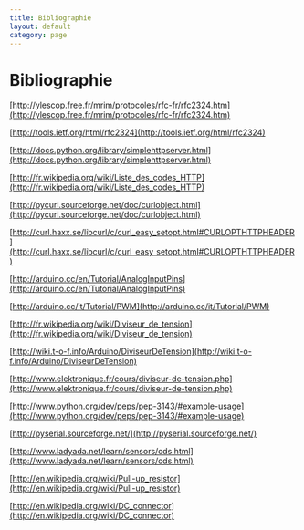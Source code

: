 ```yaml
---
title: Bibliographie
layout: default
category: page
---
```


Bibliographie
==========================================

[http://ylescop.free.fr/mrim/protocoles/rfc-fr/rfc2324.htm](http://ylescop.free.fr/mrim/protocoles/rfc-fr/rfc2324.htm)

[http://tools.ietf.org/html/rfc2324](http://tools.ietf.org/html/rfc2324)

[http://docs.python.org/library/simplehttpserver.html](http://docs.python.org/library/simplehttpserver.html)

[http://fr.wikipedia.org/wiki/Liste_des_codes_HTTP](http://fr.wikipedia.org/wiki/Liste_des_codes_HTTP)

[http://pycurl.sourceforge.net/doc/curlobject.html](http://pycurl.sourceforge.net/doc/curlobject.html)

[http://curl.haxx.se/libcurl/c/curl_easy_setopt.html#CURLOPTHTTPHEADER](http://curl.haxx.se/libcurl/c/curl_easy_setopt.html#CURLOPTHTTPHEADER)

[http://arduino.cc/en/Tutorial/AnalogInputPins](http://arduino.cc/en/Tutorial/AnalogInputPins)

[http://arduino.cc/it/Tutorial/PWM](http://arduino.cc/it/Tutorial/PWM)

[http://fr.wikipedia.org/wiki/Diviseur_de_tension](http://fr.wikipedia.org/wiki/Diviseur_de_tension)

[http://wiki.t-o-f.info/Arduino/DiviseurDeTension](http://wiki.t-o-f.info/Arduino/DiviseurDeTension)

[http://www.elektronique.fr/cours/diviseur-de-tension.php](http://www.elektronique.fr/cours/diviseur-de-tension.php)

[http://www.python.org/dev/peps/pep-3143/#example-usage](http://www.python.org/dev/peps/pep-3143/#example-usage)

[http://pyserial.sourceforge.net/](http://pyserial.sourceforge.net/)

[http://www.ladyada.net/learn/sensors/cds.html](http://www.ladyada.net/learn/sensors/cds.html)

[http://en.wikipedia.org/wiki/Pull-up_resistor](http://en.wikipedia.org/wiki/Pull-up_resistor)

[http://en.wikipedia.org/wiki/DC_connector](http://en.wikipedia.org/wiki/DC_connector)
